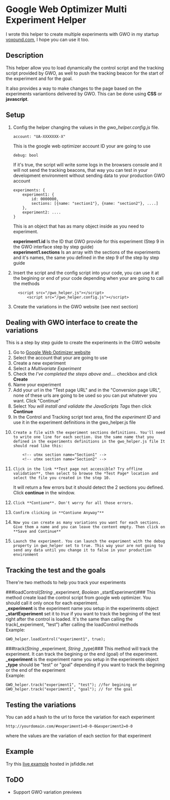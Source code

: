 Google Web Optimizer Multi Experiment Helper
============================================
I wrote this helper to create multiple experiments with GWO in my startup [voxound.com](http://www.voxound.com "Voxound"), I hope you can use it too.

Description
-----------
This helper allow you to load dynamically the control script and the tracking script provided by GWO, as well to push the tracking beacon for the start of the experiment and for the goal.

It also provides a way to make changes to the page based on the experiments variantions delivered by GWO. This can be done using **CSS** or **javascript**.

Setup
-----
1.	Config the helper changing the values in the *gwo_helper.config.js* file.

	    account: "UA-XXXXXXX-X" 
	
	This is the google web optimizer account ID your are going to use

	    debug: bool

	If it's true, the script will write some logs in the browsers console and it will not send the tracking beacons, that way you can test in your development environment without sending data to your production GWO account

	    experiments: {
		    experiment1: {
			    id: 0000000,
			    sections: [{name: "section1"}, {name: "section2"}, ....]
		    },
		    experiment2: ....
		}

	This is an object that has as many object inside as you need to experiment. 

	**experiment1.id** Is the ID that GWO provide for this experiment (Step 9 in the GWO interface step by step guide)  
	**experiment1.sections** Is an array with the sections of the experiments and it's names, the same you defined in the step 9 of the step by step guide

2.    Insert the script and the config script into your code, you can use it at the begining or end of your code depending when your are going to call the methods

	        <script src="/gwo_helper.js"></script>  
    	        <script src="/gwo_helper.config.js"></script>

3.    Create the variations in the GWO website (see next section)


Dealing with GWO interface to create the variations
---------------------------------------------------
This is a step by step guide to create the experiments in the GWO website

1. 	Go to [Google Web Optimizer website](http://www.google.com/websiteoptimizer "Google Web Optimizer") 
2. 	Select the account that your are going to use
3. 	Create a new experiment
4. 	Select a *Multivariate Experiment*
5. 	Check the *I've completed the steps above and....* checkbox and click **Create**
6. 	Name your experiment
7. 	Add your url in the "Test page URL" and in the "Conversion page URL", none of these urls are going to be used so you can put whatever you want. Click "Continue"
8.	Select *You will install and validate the JavaScripts Tags* then click **Continue**
9. 	In the Control and Tracking script text area, find the *experiment ID* and use it in the experiment definitions in the gwo_helper.js file
10. 	Create a file with the experiment sections definitions. You'll need to write one line for each section. Use the same name that you defined in the experiments definitions in the gwo_helper.js file It should read like this:

            <!-- utmx section name="Section1" -->
            <!-- utmx section name="Section2" -->

11. 	Click in the link **Test page not accessible? Try offline validation**, then select to browse the *Test Page* location and select the file you created in the step 10.
	It will return a few errors but it should detect the 2 sections you defined. Click **continue** in the window.
12. 	Click **Contiune**. Don't worry for all those errors.
13. 	Confirm clicking in **Contiune Anyway"**
14. 	Now you can create as many variations you want for each sections. Give them a name and you can leave the content empty. Then click on **Save and Continue**
15. 	Launch the experiment. You can launch the experiment with the debug property in gwo_helper set to true. This way your are not going to send any data until you change it to false in your production environment

Tracking the test and the goals
-------------------------------
There're two methods to help you track your experiments

###loadControl(*String* _experiment, *Boolean* _startExperiment)###
This method create load the control script from google web optimizer. You should call it only once for each experiment.  
**\_experiment** is the experiment name you setup in the experiments object
**\_startExperiment** set it to *true* if you want to track the begining of the test right after the control is loaded. It's the same than calling the track(_experiment, "test") after calling the loadControl methods  
Example:  
	 
	GWO_helper.loadControl("experiment1", true);  

###track(*String* _experiment, *String* _type)###
This method will track the experiment. It can track the begining or the end (goal) of the experiment.  
**\_experiment** is the experiment name you setup in the experiments object
**\_type** should be "test" or "goal" depending if you want to track the begining or the end of the experiment  
Example:
	
	GWO_helper.track("experiment1", "test"); //for begining or	
	GWO_helper.track("experiment1", "goal"); // for the goal

Testing the variations
----------------------
You can add a hash to the url to force the variation for each experiment

	http://yourdomain.com/#experiment1=0-0-0&experiment2=0-0
where the values are the variation of each section for that experiment

Example
-------
Try this [live example](http://jsfiddle.net/blackjid/FKJHf/ "Example on jsfiddle.net") hosted in jsfiddle.net

ToDO
----
*	Support GWO variation previews

